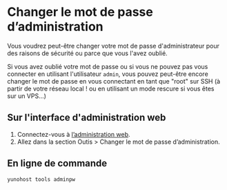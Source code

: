 # Changer le mot de passe d’administration

Vous voudrez peut-être changer votre mot de passe d'administrateur pour des raisons de sécurité ou parce que vous l'avez oublié.

Si vous avez oublié votre mot de passe ou si vous ne pouvez pas vous connecter en utilisant l'utilisateur `admin`, vous
pouvez peut-être encore changer le mot de passe en vous connectant en tant que "root" sur
SSH (à partir de votre réseau local ! ou en utilisant un mode rescure si vous êtes sur un VPS...)

## Sur l'interface d'administration web

1. Connectez-vous à [l’administration web](/admin).
2. Allez dans la section Outis > Changer le mot de passe d’administration.


## En ligne de commande


```bash
yunohost tools adminpw
```

